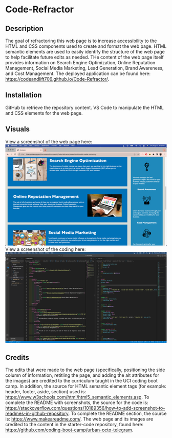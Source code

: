 # Code-Refractor

## Description
The goal of refractoring this web page is to increase accessibility to the HTML and CSS components used to create and format the web page. HTML semantic elements are used to easily identify the structure of the web page to help facilitate future edits as needed. THe content of the web page itself provides information on Search Engine Optimization, Online Reputation Management, Social Media Marketing, Lead Generation, Brand Awareness, and Cost Management. 
The deployed application can be found here: https://codeandlift706.github.io/Code-Refractor/.

## Installation
GitHub to retrieve the repository content. 
VS Code to manipulate the HTML and CSS elements for the web page.

## Visuals
View a screenshot of the web page here:
![ScreenShot](Horiseon.png)
View a screenshot of the coding here:
![ScreenShot](VSCode.png)

## Credits
The edits that were made to the web page (specifically, positioning the side column of information, retitling the page, and adding the alt attributes for the images) are credited to the curriculum taught in the UCI coding boot camp. In addition, the source for HTML semantic element tags (for example: header, footer, aside, section) used is: https://www.w3schools.com/html/html5_semantic_elements.asp. To complete the README with screenshots, the source for the code is: https://stackoverflow.com/questions/10189356/how-to-add-screenshot-to-readmes-in-github-repository. To complete the README section, the source is: https://www.makeareadme.com/.
The web page and its images are credited to the content in the starter-code repository, found here: https://github.com/coding-boot-camp/urban-octo-telegram.
